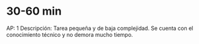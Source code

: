 # 30-60 min

AP: 1
Descripción: Tarea pequeña y de baja complejidad. Se cuenta con el conocimiento técnico y no demora mucho tiempo.